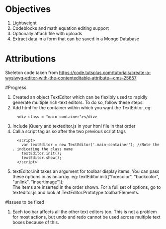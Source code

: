 # Objectives

1. Lightweight
2. Codeblocks and math equation editing support
3. Optionally attach file with uploads
4. Extract data in a form that can be saved in a Mongo Database

# Attributions
Skeleton code taken from https://code.tutsplus.com/tutorials/create-a-wysiwyg-editor-with-the-contenteditable-attribute--cms-25657

#Progress
1. Created an object TextEditor which can be flexibly used to rapidly generate multiple rich-text editors. To do so, follow these steps: 
  1. Add html for the container within which you want the TextEditor. 
      eg:   
      ``` 
        <div class = "main-container"></div> 
      ```
  2. Include jQuery and texteditor.js in your html file in that order
  3. Call a script tag as so after the two previous script tags  
      ```
        <script>
          var textEditor = new TextEditor('.main-container'); //Note the . indicating the class name
          textEditor.init();
          textEditor.show();
        </script>
      ```
  4. textEditor.init takes an argument for toolbar display items. You can pass these options in as an array.
     eg: textEditor.init(["forecolor", "backcolor", "unlink", "insertimage"]);  
     The items are inserted in the order shown. For a full set of options, go to texteditor.js and look at TextEditor.Prototype.toolbarElements. 

#Issues to be fixed
1. Each toolbar affects all the other text editors too. This is not a problem for most actions, but undo and redo cannot be used across multiple text boxes because of this. 
